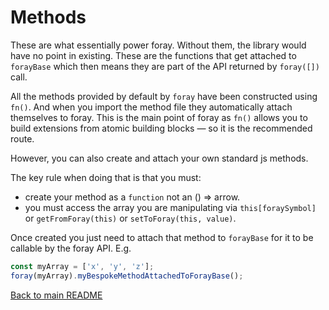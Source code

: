 # Methods

These are what essentially power foray. Without them, the library would have no point in existing. These are the functions that get attached to `forayBase` which then means they are part of the API returned by `foray([])` call.

All the methods provided by default by `foray` have been constructed using `fn()`. And when you import the method file they automatically attach themselves to foray. This is the main point of foray as `fn()` allows you to build extensions from atomic building blocks — so it is the recommended route.

However, you can also create and attach your own standard js methods.

The key rule when doing that is that you must:

- create your method as a `function` not an () => arrow.
- you must access the array you are manipulating via `this[foraySymbol]` or `getFromForay(this)` or `setToForay(this, value)`.

Once created you just need to attach that method to `forayBase` for it to be callable by the foray API. E.g.

```javascript
const myArray = ['x', 'y', 'z'];
foray(myArray).myBespokeMethodAttachedToForayBase();
```

[Back to main README](./readme.md)
